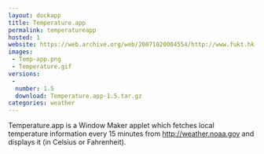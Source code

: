 ```yaml
---
layout: dockapp
title: Temperature.app
permalink: temperatureapp
hosted: 1
website: https://web.archive.org/web/20071020004554/http://www.fukt.hk-r.se/~per/temperature/
images:
 - Temp-app.png
 - Temperature.gif
versions:
 -
  number: 1.5
  download: Temperature.app-1.5.tar.gz
categories: weather
---
```

Temperature.app is a Window Maker applet which fetches local temperature information every 15 minutes from http://weather.noaa.gov and displays it (in Celsius or Fahrenheit).
